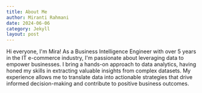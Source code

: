 ```yaml
---
title: About Me
author: Miranti Rahmani
date: 2024-06-06
category: Jekyll
layout: post
---
```


Hi everyone, I'm Mira! As a Business Intelligence Engineer with over 5 years in the IT e-commerce industry, I'm passionate about leveraging data to empower businesses. I bring a hands-on approach to data analytics, having honed my skills in extracting valuable insights from complex datasets. My experience allows me to translate data into actionable strategies that drive informed decision-making and contribute to positive business outcomes.
